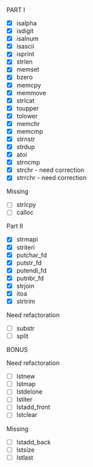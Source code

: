 PART I

- [x] isalpha
- [x] isdigit
- [x] isalnum
- [x] isascii
- [x] isprint
- [x] strlen
- [x] memset
- [x] bzero
- [x] memcpy
- [x] memmove
- [x] strlcat
- [x] toupper
- [x] tolower
- [x] memchr
- [x] memcmp
- [x] strnstr
- [x] strdup
- [x] atoi
- [x] strncmp
- [x] strchr - need correction
- [x] strrchr - need correction

Missing
- [ ] strlcpy
- [ ] calloc

Part II

- [x] strmapi
- [x] striteri
- [x] putchar_fd
- [x] putstr_fd
- [x] putendl_fd
- [x] putnbr_fd
- [x] strjoin
- [x] itoa
- [x] strtrim

Need refactoration
- [ ] substr
- [ ] split

BONUS

Need refactoration
- [ ] lstnew
- [ ] lstmap
- [ ] lstdelone
- [ ] lstiter
- [ ] lstadd_front
- [ ] lstclear

Missing
- [ ] lstadd_back
- [ ] lstsize
- [ ] lstlast